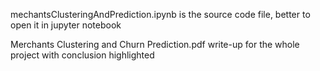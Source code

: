 mechantsClusteringAndPrediction.ipynb is the source code file, better to open it in jupyter notebook

Merchants Clustering and Churn Prediction.pdf write-up for the whole project with conclusion highlighted
